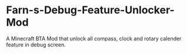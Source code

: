 # Farn-s-Debug-Feature-Unlocker-Mod
A Minecraft BTA Mod that unlock all compass, clock and rotary calender feature in debug screen.
